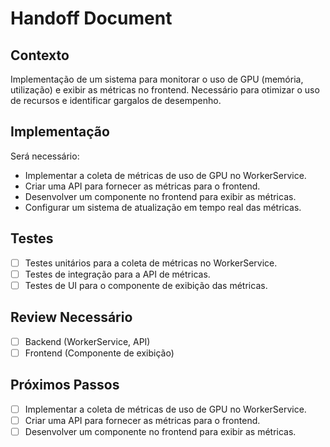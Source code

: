 # Handoff Document

## Contexto

Implementação de um sistema para monitorar o uso de GPU (memória, utilização) e exibir as métricas no frontend. Necessário para otimizar o uso de recursos e identificar gargalos de desempenho.

## Implementação

Será necessário:

- Implementar a coleta de métricas de uso de GPU no WorkerService.
- Criar uma API para fornecer as métricas para o frontend.
- Desenvolver um componente no frontend para exibir as métricas.
- Configurar um sistema de atualização em tempo real das métricas.

## Testes

- [ ] Testes unitários para a coleta de métricas no WorkerService.
- [ ] Testes de integração para a API de métricas.
- [ ] Testes de UI para o componente de exibição das métricas.

## Review Necessário

- [ ] Backend (WorkerService, API)
- [ ] Frontend (Componente de exibição)

## Próximos Passos

- [ ] Implementar a coleta de métricas de uso de GPU no WorkerService.
- [ ] Criar uma API para fornecer as métricas para o frontend.
- [ ] Desenvolver um componente no frontend para exibir as métricas.
